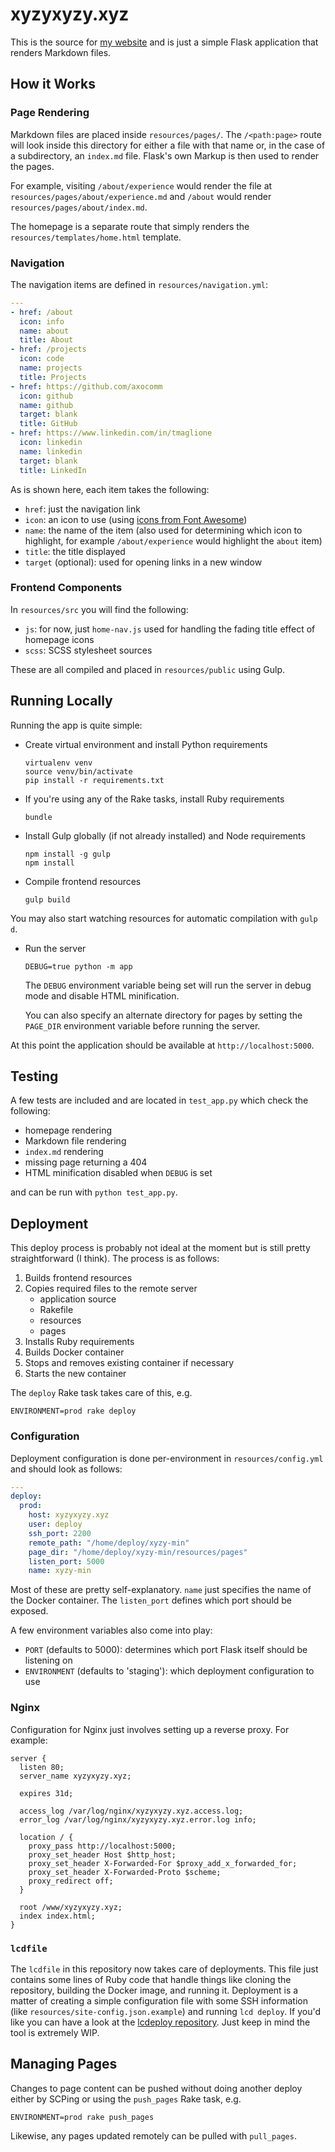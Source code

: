 # xyzyxyzy.xyz

This is the source for [my website](https://xyzyxyzy.xyz) and is just a simple Flask application that renders Markdown files.

## How it Works

### Page Rendering

Markdown files are placed inside `resources/pages/`. The `/<path:page>` route will look inside this directory for either a file with that name or, in the case of a subdirectory, an `index.md` file. Flask's own Markup is then used to render the pages.

For example, visiting `/about/experience` would render the file at `resources/pages/about/experience.md` and `/about` would render `resources/pages/about/index.md`.

The homepage is a separate route that simply renders the `resources/templates/home.html` template.

### Navigation

The navigation items are defined in `resources/navigation.yml`:

``` yaml
---
- href: /about
  icon: info
  name: about
  title: About
- href: /projects
  icon: code
  name: projects
  title: Projects
- href: https://github.com/axocomm
  icon: github
  name: github
  target: blank
  title: GitHub
- href: https://www.linkedin.com/in/tmaglione
  icon: linkedin
  name: linkedin
  target: blank
  title: LinkedIn
```

As is shown here, each item takes the following:

* `href`: just the navigation link
* `icon`: an icon to use (using [icons from Font Awesome](http://fontawesome.io/icons/))
* `name`: the name of the item (also used for determining which icon to highlight, for example `/about/experience` would highlight the `about` item)
* `title`: the title displayed
* `target` (optional): used for opening links in a new window

### Frontend Components

In `resources/src` you will find the following:

* `js`: for now, just `home-nav.js` used for handling the fading title effect of homepage icons
* `scss`: SCSS stylesheet sources

These are all compiled and placed in `resources/public` using Gulp.

## Running Locally

Running the app is quite simple:

* Create virtual environment and install Python requirements

    ```
    virtualenv venv
    source venv/bin/activate
    pip install -r requirements.txt
    ```

* If you're using any of the Rake tasks, install Ruby requirements

    ```
    bundle
    ```

* Install Gulp globally (if not already installed) and Node requirements

    ```
    npm install -g gulp
    npm install
    ```

* Compile frontend resources

    ```
    gulp build
    ```

You may also start watching resources for automatic compilation with `gulp d`.

* Run the server

    ```
    DEBUG=true python -m app
    ```

    The `DEBUG` environment variable being set will run the server in debug mode and disable HTML minification.

    You can also specify an alternate directory for pages by setting the `PAGE_DIR` environment variable before running the server.

At this point the application should be available at `http://localhost:5000`.

## Testing

A few tests are included and are located in `test_app.py` which check the following:

* homepage rendering
* Markdown file rendering
* `index.md` rendering
* missing page returning a 404
* HTML minification disabled when `DEBUG` is set

and can be run with `python test_app.py`.

## Deployment

This deploy process is probably not ideal at the moment but is still pretty straightforward (I think). The process is as follows:

1. Builds frontend resources
2. Copies required files to the remote server
    * application source
    * Rakefile
    * resources
    * pages
3. Installs Ruby requirements
4. Builds Docker container
5. Stops and removes existing container if necessary
6. Starts the new container

The `deploy` Rake task takes care of this, e.g.

```
ENVIRONMENT=prod rake deploy
```
### Configuration

Deployment configuration is done per-environment in `resources/config.yml` and should look as follows:

``` yaml
---
deploy:
  prod:
    host: xyzyxyzy.xyz
    user: deploy
    ssh_port: 2200
    remote_path: "/home/deploy/xyzy-min"
    page_dir: "/home/deploy/xyzy-min/resources/pages"
    listen_port: 5000
    name: xyzy-min
```

Most of these are pretty self-explanatory. `name` just specifies the name of the Docker container. The `listen_port` defines which port should be exposed.

A few environment variables also come into play:

* `PORT` (defaults to 5000): determines which port Flask itself should be listening on
* `ENVIRONMENT` (defaults to 'staging'): which deployment configuration to use

### Nginx

Configuration for Nginx just involves setting up a reverse proxy. For example:

``` nginx
server {
  listen 80;
  server_name xyzyxyzy.xyz;

  expires 31d;

  access_log /var/log/nginx/xyzyxyzy.xyz.access.log;
  error_log /var/log/nginx/xyzyxyzy.xyz.error.log info;

  location / {
    proxy_pass http://localhost:5000;
    proxy_set_header Host $http_host;
    proxy_set_header X-Forwarded-For $proxy_add_x_forwarded_for;
    proxy_set_header X-Forwarded-Proto $scheme;
    proxy_redirect off;
  }

  root /www/xyzyxyzy.xyz;
  index index.html;
}
```

### `lcdfile`

The `lcdfile` in this repository now takes care of deployments. This file just contains some lines of Ruby code that handle things like cloning the repository, building the Docker image, and running it. Deployment is a matter of creating a simple configuration file with some SSH information (like `resources/site-config.json.example`) and running `lcd deploy`. If you'd like you can have a look at the [lcdeploy repository](https://github.com/axocomm/lcdeploy). Just keep in mind the tool is extremely WIP.

## Managing Pages

Changes to page content can be pushed without doing another deploy either by SCPing or using the `push_pages` Rake task, e.g.

```
ENVIRONMENT=prod rake push_pages
```

Likewise, any pages updated remotely can be pulled with `pull_pages`.
